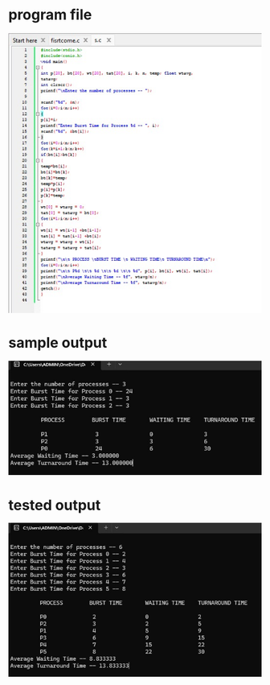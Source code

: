 # program file
![program file](Program1b.jpeg)

# sample output
![sample output](program1bsampleoutput.jpeg)

# tested output
![tested output](program1boutput.jpeg)
